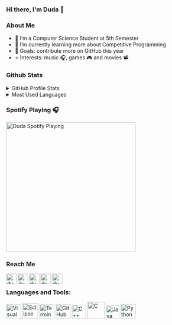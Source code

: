 ### Hi there, I'm Duda 👋


### About Me

- 🔭 I’m a Computer Science Student at 5th Semester
- 🌱 I’m currently learning more about Competitive Programming
- 🥅 Goals: contribute more on GitHub this year
- ⭐ Interests: music 🎧, games 🎮 and movies 📽️


### Github Stats
<details>
<summary>GitHub Profile Stats</summary>
<img align="center" alt="GitHub Stats" src="https://github-readme-stats.vercel.app/api?username=dudaholandah&show_icons=true"  />
</details>

<details>
<summary>Most Used Languages</summary>
<img align="center" alt="Most Used Languages" src="https://github-readme-stats.vercel.app/api/top-langs/?username=dudaholandah&layout=compact"/>
</details>  


### Spotify Playing 🎧

[<img src="https://now-playing-codestackr.vercel.app/api/spotify-playing" alt="Duda Spotify Playing" width="350" />](https://open.spotify.com/user/kbunrghgtja0rwcs60d5b7lka)


### Reach Me

[<img align="left" alt="dudaholandah | LinkedIn" width="28px" src="https://cdn.jsdelivr.net/npm/simple-icons@v3/icons/linkedin.svg" />][linkedin]
[<img align="left" alt="dudaholandah | Gmail" width="28px" src="https://cdn.jsdelivr.net/npm/simple-icons@3.13.0/icons/gmail.svg" />][gmail]
[<img align="left" alt="dudaholandah | Twitter" width="28px" src="https://cdn.jsdelivr.net/npm/simple-icons@v3/icons/twitter.svg" />][twitter]
[<img align="left" alt="dudaholandah | Instagram" width="28px" src="https://cdn.jsdelivr.net/npm/simple-icons@v3/icons/instagram.svg" />][instagram]
[<img align="left" alt="dudaholandah | Steam" width="28px" src="https://cdn.jsdelivr.net/npm/simple-icons@3.13.0/icons/steam.svg" />][steam]

<br/>

### Languages and Tools:


[<img src="https://upload.wikimedia.org/wikipedia/commons/9/9a/Visual_Studio_Code_1.35_icon.svg" width="40px" alt="Visual Studio Code" />][vscode]
[<img src="https://seeklogo.com/images/E/eclipse-logo-85FE4BEA34-seeklogo.com.png" width="42px" alt="Eclipse"/>][eclipse]
[<img src="https://cdn3.iconfinder.com/data/icons/popular-services-brands-vol-2/512/ubuntu-512.png" width="40px" alt="Terminal" />][ubuntu]
[<img src="https://upload.wikimedia.org/wikipedia/commons/9/91/Octicons-mark-github.svg" width="40px" alt="GitHub" />][github]
[<img src="https://upload.wikimedia.org/wikipedia/commons/1/18/ISO_C%2B%2B_Logo.svg" width="38px" alt="C++" />][cpp]
[<img src="https://upload.wikimedia.org/wikipedia/commons/archive/3/35/20190417225046%21The_C_Programming_Language_logo.svg" width="46px" alt="C" />][c-lang]
[<img src="https://cdn.worldvectorlogo.com/logos/java-14.svg" width="36px" alt="Java" />][java]
[<img src="https://upload.wikimedia.org/wikipedia/commons/c/c3/Python-logo-notext.svg" width="40px" alt="Python" />][python]

    



<!-- links-->

[linkedin]: https://www.linkedin.com/in/maria-eduarda-machado-de-holanda-4496a6202/
[gmail]: mailto:duda.mholanda@gmail.com
[twitter]: https://twitter.com/dudaholandah
[instagram]: https://www.instagram.com/dudaholandah/
[steam]: https://steamcommunity.com/id/dudaholandah/
[vscode]: https://code.visualstudio.com/docs
[github]: https://docs.github.com/pt/github
[cpp]: https://www.w3schools.com/cpp/default.asp
[c-lang]: https://en.cppreference.com/w/c/language
[ubuntu]: https://help.ubuntu.com/
[java]: https://www.w3schools.com/java/default.asp
[python]: https://www.w3schools.com/python/default.asp
[eclipse]: https://www.eclipse.org/getting_started/

